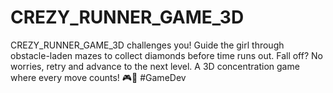 # CREZY_RUNNER_GAME_3D
CREZY_RUNNER_GAME_3D challenges you! Guide the girl through obstacle-laden mazes to collect diamonds before time runs out. Fall off? No worries, retry and advance to the next level. A 3D concentration game where every move counts! 🎮💎 #GameDev
